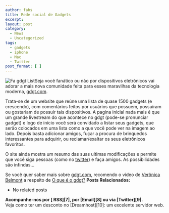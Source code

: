 ```yaml
---
author: fabs
title: Rede social de Gadgets
excerpt:
layout: post
category:
  - News
  - Uncategorized
tags:
  - gadgets
  - iphone
  - Mac
  - Twitter
post_format: [ ]
---
```

![Fa gdgt List][1]Seja você fanático ou não por dispositivos eletrônicos vai adorar a mais nova comunidade feita para esses maravilhas da tecnologia moderna, [gdgt.com][2].

Trata-se de um website que reúne uma lista de quase 1500 gadgets (e crescendo), com comentários feitos por usuários que possuem, possuíram ou gostariam de possuir tais dispositivos. A pagina inicial nada mais é que um grande livestream do que acontece no gdgt (pode-se pronunciar gadget) e logo de início você será convidado a listar seus gadgets, que serão colocados em uma lista como a que você pode ver na imagem ao lado. Depois basta adicionar amigos, fuçar a procura de brinquedos interessantes para adquirir, ou reclamar/exaltar os seus eletrônicos favoritos.

O site ainda mostra um resumo das suas ultimas modificações e permite que você siga pessoas (como no [twitter][3]) e faça amigos. As possibilidades são infindas…

Se você quer saber mais sobre [gdgt.com][2], recomendo o vídeo de [Verônica Belmont][4] a respeito de [O que é o gdgt?][5] 
**Posts Relacionados:** 
*   No related posts









**Acompanhe-nos por [ RSS][7], por [Email][8] ou via [Twitter][9].**  
Veja como ter um desconto no [Dreamhost][10]: um excelente servidor web.

 [1]: http://vidageek.net/wp-content/uploads/2009/07/image-4.png "Fa gdgt List"
 [2]: http://gdgt.com
 [3]: http://twitter.com
 [4]: http://en.wikipedia.org/wiki/Veronica_Belmont
 [5]: http://features.gdgt.com/2009/07/01/introducing-gdgt/





